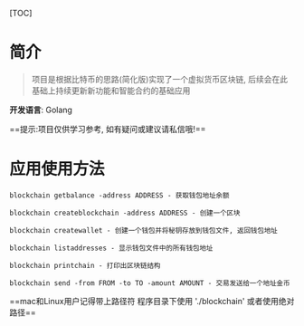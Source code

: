 [TOC]
# 简介
> 项目是根据比特币的思路(简化版)实现了一个虚拟货币区块链, 后续会在此基础上持续更新新功能和智能合约的基础应用

**开发语言**: Golang

==提示:项目仅供学习参考, 如有疑问或建议请私信哦!==

# 应用使用方法
```
blockchain getbalance -address ADDRESS - 获取钱包地址余额

blockchain createblockchain -address ADDRESS - 创建一个区块

blockchain createwallet - 创建一个钱包并将秘钥存放到钱包文件, 返回钱包地址

blockchain listaddresses - 显示钱包文件中的所有钱包地址

blockchain printchain - 打印出区块链结构

blockchain send -from FROM -to TO -amount AMOUNT - 交易发送给一个地址金币
```
==mac和Linux用户记得带上路径符 程序目录下使用 './blockchain' 或者使用绝对路径==